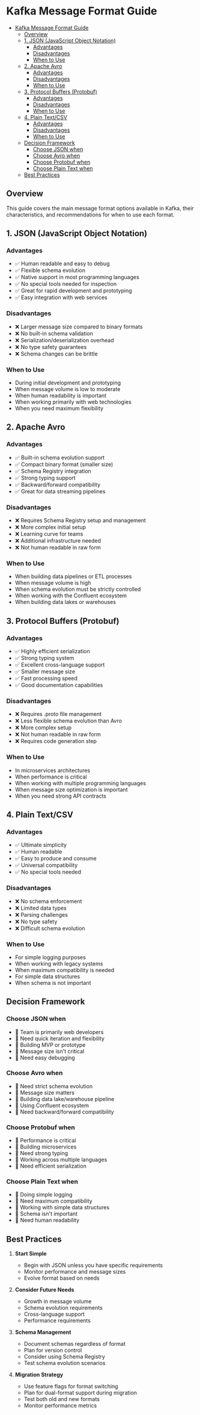 # Kafka Message Format Guide

- [Kafka Message Format Guide](#kafka-message-format-guide)
  - [Overview](#overview)
  - [1. JSON (JavaScript Object Notation)](#1-json-javascript-object-notation)
    - [Advantages](#advantages)
    - [Disadvantages](#disadvantages)
    - [When to Use](#when-to-use)
  - [2. Apache Avro](#2-apache-avro)
    - [Advantages](#advantages-1)
    - [Disadvantages](#disadvantages-1)
    - [When to Use](#when-to-use-1)
  - [3. Protocol Buffers (Protobuf)](#3-protocol-buffers-protobuf)
    - [Advantages](#advantages-2)
    - [Disadvantages](#disadvantages-2)
    - [When to Use](#when-to-use-2)
  - [4. Plain Text/CSV](#4-plain-textcsv)
    - [Advantages](#advantages-3)
    - [Disadvantages](#disadvantages-3)
    - [When to Use](#when-to-use-3)
  - [Decision Framework](#decision-framework)
    - [Choose JSON when](#choose-json-when)
    - [Choose Avro when](#choose-avro-when)
    - [Choose Protobuf when](#choose-protobuf-when)
    - [Choose Plain Text when](#choose-plain-text-when)
  - [Best Practices](#best-practices)

## Overview

This guide covers the main message format options available in Kafka, their characteristics, and recommendations for when to use each format.

## 1. JSON (JavaScript Object Notation)

### Advantages

- ✅ Human readable and easy to debug
- ✅ Flexible schema evolution
- ✅ Native support in most programming languages
- ✅ No special tools needed for inspection
- ✅ Great for rapid development and prototyping
- ✅ Easy integration with web services

### Disadvantages

- ❌ Larger message size compared to binary formats
- ❌ No built-in schema validation
- ❌ Serialization/deserialization overhead
- ❌ No type safety guarantees
- ❌ Schema changes can be brittle

### When to Use

- During initial development and prototyping
- When message volume is low to moderate
- When human readability is important
- When working primarily with web technologies
- When you need maximum flexibility

## 2. Apache Avro

### Advantages

- ✅ Built-in schema evolution support
- ✅ Compact binary format (smaller size)
- ✅ Schema Registry integration
- ✅ Strong typing support
- ✅ Backward/forward compatibility
- ✅ Great for data streaming pipelines

### Disadvantages

- ❌ Requires Schema Registry setup and management
- ❌ More complex initial setup
- ❌ Learning curve for teams
- ❌ Additional infrastructure needed
- ❌ Not human readable in raw form

### When to Use

- When building data pipelines or ETL processes
- When message volume is high
- When schema evolution must be strictly controlled
- When working with the Confluent ecosystem
- When building data lakes or warehouses

## 3. Protocol Buffers (Protobuf)

### Advantages

- ✅ Highly efficient serialization
- ✅ Strong typing system
- ✅ Excellent cross-language support
- ✅ Smaller message size
- ✅ Fast processing speed
- ✅ Good documentation capabilities

### Disadvantages

- ❌ Requires .proto file management
- ❌ Less flexible schema evolution than Avro
- ❌ More complex setup
- ❌ Not human readable in raw form
- ❌ Requires code generation step

### When to Use

- In microservices architectures
- When performance is critical
- When working with multiple programming languages
- When message size optimization is important
- When you need strong API contracts

## 4. Plain Text/CSV

### Advantages

- ✅ Ultimate simplicity
- ✅ Human readable
- ✅ Easy to produce and consume
- ✅ Universal compatibility
- ✅ No special tools needed

### Disadvantages

- ❌ No schema enforcement
- ❌ Limited data types
- ❌ Parsing challenges
- ❌ No type safety
- ❌ Difficult schema evolution

### When to Use

- For simple logging purposes
- When working with legacy systems
- When maximum compatibility is needed
- For simple data structures
- When schema is not important

## Decision Framework

### Choose JSON when

- 🎯 Team is primarily web developers
- 🎯 Need quick iteration and flexibility
- 🎯 Building MVP or prototype
- 🎯 Message size isn't critical
- 🎯 Need easy debugging

### Choose Avro when

- 🎯 Need strict schema evolution
- 🎯 Message size matters
- 🎯 Building data lake/warehouse pipeline
- 🎯 Using Confluent ecosystem
- 🎯 Need backward/forward compatibility

### Choose Protobuf when

- 🎯 Performance is critical
- 🎯 Building microservices
- 🎯 Need strong typing
- 🎯 Working across multiple languages
- 🎯 Need efficient serialization

### Choose Plain Text when

- 🎯 Doing simple logging
- 🎯 Need maximum compatibility
- 🎯 Working with simple data structures
- 🎯 Schema isn't important
- 🎯 Need human readability

## Best Practices

1. **Start Simple**
   - Begin with JSON unless you have specific requirements
   - Monitor performance and message sizes
   - Evolve format based on needs

2. **Consider Future Needs**
   - Growth in message volume
   - Schema evolution requirements
   - Cross-language support
   - Performance requirements

3. **Schema Management**
   - Document schemas regardless of format
   - Plan for version control
   - Consider using Schema Registry
   - Test schema evolution scenarios

4. **Migration Strategy**
   - Use feature flags for format switching
   - Plan for dual-format support during migration
   - Test both old and new formats
   - Monitor performance metrics

